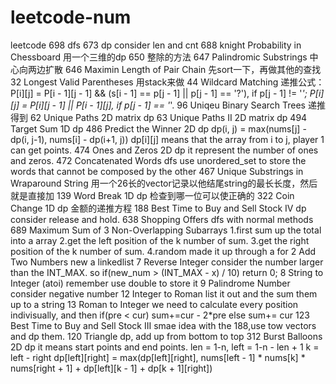 # leetcode-num
leetcode
698 dfs
673 dp consider len and cnt
688 knight Probability in Chessboard 用一个三维的dp
650 整除的方法
647 Palindromic Substrings 中心向两边扩散
646 Maximin Length of Pair Chain 先sort一下，再做其他的查找
32 Longest Valid Parentheses 用stack来做
44 Wildcard Matching 递推公式：
    P[i][j] = P[i - 1][j - 1] && (s[i - 1] == p[j - 1] || p[j - 1] == '?'), if p[j - 1] != '*';
    P[i][j] = P[i][j - 1] || P[i - 1][j], if p[j - 1] == '*'.
96 Uniqeu Binary Search Trees 递推得到
62 Unique Paths 2D matrix dp
63 Unique Paths II 2D matrix dp
494 Target Sum 1D dp
486 Predict the Winner 2D dp dp(i, j) = max(nums[j] - dp(i, j-1), nums[i] - dp(i+1, j))
    dp[i][j] means that the array from i to j, player 1 can get points.
474 Ones and Zeros 2D dp it represent the number of ones and zeros.
472 Concatenated Words dfs use unordered_set to store the words that cannot be composed by the other
467 Unique Substrings in Wraparound String 用一个26长的vector记录以他结尾string的最长长度，然后就是直接加
139 Word Break 1D dp 检查到哪一位可以使正确的
322 Coin Change 1D dp 金额的递推方程
188 Best Time to Buy and Sell Stock IV dp consider release and hold.
638 Shopping Offers dfs with normal methods
689 Maximum Sum of 3 Non-Overlapping Subarrays
    1.first sum up the total into a array
    2.get the left position of the k number of sum.
    3.get the right position of the k number of sum.
    4.random made it up through a for
2 Add Two Numbers new a linkedlist
7 Reverse Integer consider the number larger than the INT_MAX. so if(new_num > (INT_MAX - x) / 10) return 0;
8 String to Integer (atoi) remember use double to store it
9 Palindrome Number consider negative number
12 Integer to Roman list it out and the sum them up to a string
13 Roman to Integer we need to calculate every position indivisually, and then if(pre < cur) sum+=cur - 2*pre else sum+= cur
123 Best Time to Buy and Sell Stock III smae idea with the 188,use tow vectors and dp them.
120 Triangle dp, add up from bottom to top
312 Burst Balloons 2D dp it means start points and end points. len = 1-n, left = 1-n - len + 1 k = left - right
    dp[left][right] = max(dp[left][right], nums[left - 1] * nums[k] * nums[right + 1] + dp[left][k - 1] + dp[k + 1][right])
